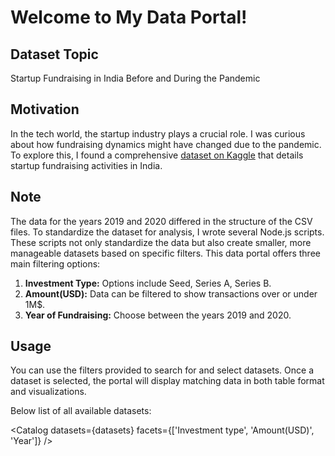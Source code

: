 # Welcome to My Data Portal!

## Dataset Topic
Startup Fundraising in India Before and During the Pandemic

## Motivation
In the tech world, the startup industry plays a crucial role. I was curious about how fundraising dynamics might have changed due to the pandemic. To explore this, I found a comprehensive [dataset on Kaggle](https://www.kaggle.com/datasets/arpan129/startups-funding-dataset) that details startup fundraising activities in India.

## Note
The data for the years 2019 and 2020 differed in the structure of the CSV files. To standardize the dataset for analysis, I wrote several Node.js scripts. These scripts not only standardize the data but also create smaller, more manageable datasets based on specific filters. This data portal offers three main filtering options:
1. **Investment Type:** Options include Seed, Series A, Series B.
2. **Amount(USD):** Data can be filtered to show transactions over or under 1M$.
3. **Year of Fundraising:** Choose between the years 2019 and 2020.

## Usage
You can use the filters provided to search for and select datasets. Once a dataset is selected, the portal will display matching data in both table format and visualizations.


Below list of all available datasets:

<Catalog datasets={datasets} facets={['Investment type', 'Amount(USD)', 'Year']}
/>